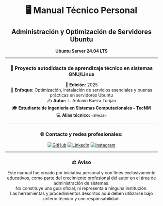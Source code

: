 <!-- PORTADA - MANUAL DE ADMINISTRACIÓN DE SERVIDORES UBUNTU -->

<div align="center">

# 🖥️ Manual Técnico Personal  
## Administración y Optimización de Servidores Ubuntu  
**Ubuntu Server 24.04 LTS**

---

### 📘 Proyecto autodidacta de aprendizaje técnico en sistemas GNU/Linux

📅 **Edición:** 2025  
🔧 **Enfoque:** Optimización, instalación de servicios esenciales y buenas prácticas en servidores Ubuntu  
✍️ **Autor:** L. Antonio Baeza Turijan  
🎓 **Estudiante de Ingeniería en Sistemas Computacionales - TecNM**  
💻 **Alias técnico:** `<B4eza>`

---

### 🌐 Contacto y redes profesionales:

[![GitHub](https://img.shields.io/badge/GitHub-Anton--Bazh-black?logo=github&style=for-the-badge)](https://github.com/Anton-Bazh)
[![LinkedIn](https://img.shields.io/badge/LinkedIn-Antonio%20Baeza%20T-blue?logo=linkedin&style=for-the-badge)](https://www.linkedin.com/in/antoniobaezat)
[![Instagram](https://img.shields.io/badge/Instagram-@baeza.doc-E4405F?logo=instagram&style=for-the-badge)](https://www.instagram.com/baeza.doc/)

---

### ⚖️ Aviso

Este manual fue creado por iniciativa personal y con fines exclusivamente educativos, como parte del crecimiento profesional del autor en el área de administración de sistemas.  
No constituye una guía oficial, ni representa a ninguna institución.  
Las herramientas y procedimientos descritos aquí deben utilizarse bajo criterio técnico y con responsabilidad.

</div>
